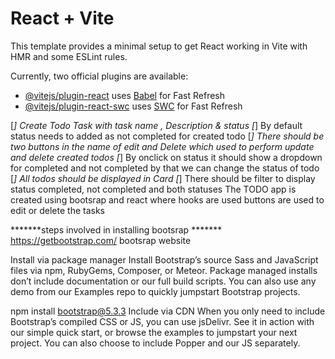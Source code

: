 # React + Vite

This template provides a minimal setup to get React working in Vite with HMR and some ESLint rules.

Currently, two official plugins are available:

- [@vitejs/plugin-react](https://github.com/vitejs/vite-plugin-react/blob/main/packages/plugin-react/README.md) uses [Babel](https://babeljs.io/) for Fast Refresh
- [@vitejs/plugin-react-swc](https://github.com/vitejs/vite-plugin-react-swc) uses [SWC](https://swc.rs/) for Fast Refresh

[*] Create Todo Task with task name , Description & status 
[*] By default status needs to added as not completed for created todo
[*] There should be two buttons in the name of edit and Delete which used to perform update         and delete created todos
[*] By onclick on status it should show a dropdown for completed and not completed by that           we can change the status of todo
[*] All todos should be displayed in Card
[*] There should be filter to display status completed, not completed and both statuses
The TODO app is created using bootsrap and react where hooks are used buttons are used to edit or delete the tasks 


*******steps involved in installing bootsrap *******
https://getbootstrap.com/ bootsrap website

Install via package manager
Install Bootstrap’s source Sass and JavaScript files via npm, RubyGems, Composer, or Meteor. Package managed installs don’t include documentation or our full build scripts. You can also use any demo from our Examples repo to quickly jumpstart Bootstrap projects.

npm install bootstrap@5.3.3
Include via CDN
When you only need to include Bootstrap’s compiled CSS or JS, you can use jsDelivr. See it in action with our simple quick start, or browse the examples to jumpstart your next project. You can also choose to include Popper and our JS separately.

<link href="https://cdn.jsdelivr.net/npm/bootstrap@5.3.3/dist/css/bootstrap.min.css" rel="stylesheet" integrity="sha384-QWTKZyjpPEjISv5WaRU9OFeRpok6YctnYmDr5pNlyT2bRjXh0JMhjY6hW+ALEwIH" crossorigin="anonymous">
<script src="https://cdn.jsdelivr.net/npm/bootstrap@5.3.3/dist/js/bootstrap.bundle.min.js"


******* installing react *********

https://vitejs.dev/guide/


Compatibility Note

Vite requires Node.js version 18+. 20+. However, some templates require a higher Node.js version to work, please upgrade if your package manager warns about it.

npm create vite@latest

npm create vite@latest my-vue-app -- --template vue


npx degit user/project#main my-project
cd my-project

npm install
npm run dev

http://localhost:5173  to view the output in the browser 



